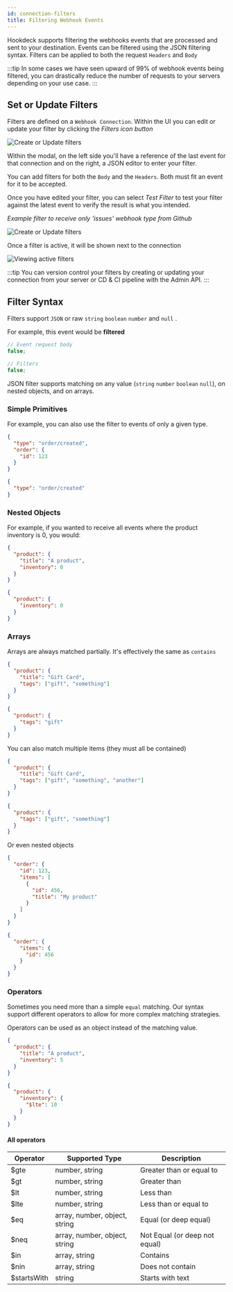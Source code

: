 ```yaml
---
id: connection-filters
title: Filtering Webhook Events
---
```


Hookdeck supports filtering the webhooks events that are processed and sent to your destination. Events can be filtered using the JSON filtering syntax. Filters can be applied to both the request `Headers` and `Body`

:::tip
In some cases we have seen upward of 99% of webhook events being filtered, you can drastically reduce the number of requests to your servers depending on your use case.
:::

## Set or Update Filters

Filters are defined on a `Webhook Connection`. Within the UI you can edit or update your filter by clicking the _Filters icon button_

![Create or Update filters](../static/img/connections/create-filters.png)

Within the modal, on the left side you'll have a reference of the last event for that connection and on the right, a JSON editor to enter your filter.

You can add filters for both the `Body` and the `Headers`. Both must fit an event for it to be accepted.

Once you have edited your filter, you can select _Test Filter_ to test your filter against the latest event to verify the result is what you intended.

_Example filter to receive only 'issues' webhook type from Github_

![Create or Update filters](../static/img/connections/filters-success-example.png)


Once a filter is active, it will be shown next to the connection

![Viewing active filters](../static/img/connections/filters-active.png)

:::tip
You can version control your filters by creating or updating your connection from your server or CD & CI pipeline with the Admin API.
:::

## Filter Syntax

Filters support `JSON` or raw `string` `boolean` `number` and `null` .

For example, this event would be **filtered**

```js
// Event request body
false;
```

```js
// Filters
false;
```

JSON filter supports matching on any value (`string` `number` `boolean` `null`), on nested objects, and on arrays.

### Simple Primitives

For example, you can also use the filter to events of only a given type.

```json
{
  "type": "order/created",
  "order": {
    "id": 123
  }
}
```

```json
{
  "type": "order/created"
}
```

### Nested Objects

For example, if you wanted to receive all events where the product inventory is 0, you would:

```json
{
  "product": {
    "title": "A product",
    "inventory": 0
  }
}
```

```json
{
  "product": {
    "inventory": 0
  }
}
```

### Arrays

Arrays are always matched partially. It's effectively the same as `contains`

```json
{
  "product": {
    "title": "Gift Card",
    "tags": ["gift", "something"]
  }
}
```

```json
{
  "product": {
    "tags": "gift"
  }
}
```

You can also match multiple items (they must all be contained)

```json
{
  "product": {
    "title": "Gift Card",
    "tags": ["gift", "something", "another"]
  }
}
```

```json
{
  "product": {
    "tags": ["gift", "something"]
  }
}
```

Or even nested objects

```json
{
  "order": {
    "id": 123,
    "items": [
      {
        "id": 456,
        "title": "My product"
      }
    ]
  }
}
```

```json
{
  "order": {
    "items": {
      "id": 456
    }
  }
}
```

### Operators

Sometimes you need more than a simple  `equal` matching. Our syntax support different operators to allow for more complex matching strategies.

Operators can be used as an object instead of the matching value.

```json
{
  "product": {
    "title": "A product",
    "inventory": 5
  }
}
```

```json
{
  "product": {
    "inventory": {
      "$lte": 10
    }
  }
}
```

#### All operators

| Operator    | Supported Type                | Description                   |
| ----------- | ----------------------------- | ----------------------------- |
| $gte        | number, string                | Greater than or equal to      |
| $gt         | number, string                | Greater than                  |
| $lt         | number, string                | Less than                     |
| $lte        | number, string                | Less than or equal to         |
| $eq         | array, number, object, string | Equal (or deep equal)         |
| $neq        | array, number, object, string | Not Equal (or deep not equal) |
| $in         | array, string                 | Contains                      |
| $nin        | array, string                 | Does not contain              |
| $startsWith | string                        | Starts with text              |
